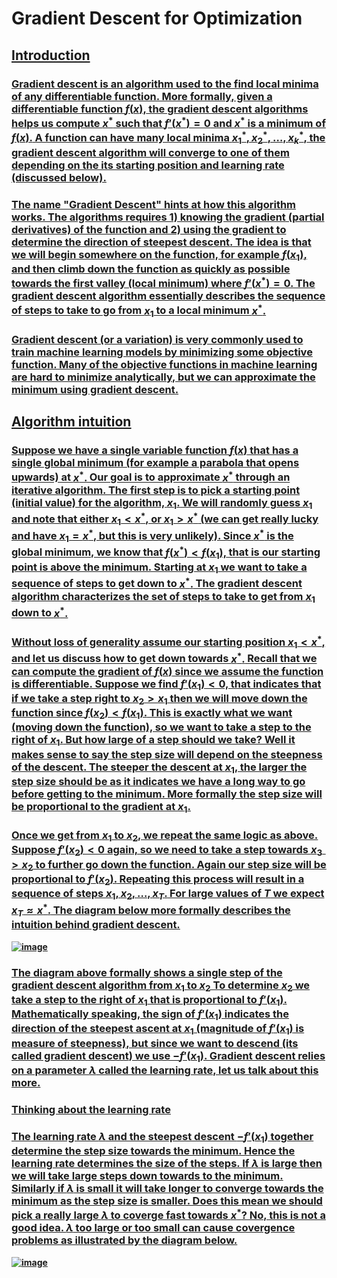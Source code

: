 # <b>Gradient Descent for Optimization </b>
## <b><u>Introduction
### Gradient descent is an algorithm used to the find local minima of any differentiable function. More formally, given a differentiable function $f(x),$ the gradient descent algorithms helps us compute $x^*$ such that $f'(x^*) = 0$ and $x^*$ is a minimum of $f(x).$ A function can have many local minima $x_{1}^{*}, x_{2}^{*}, \ldots, x_{k}^{*},$ the gradient descent algorithm will converge to one of them depending on the its starting position and learning rate (discussed below). 

### The name "Gradient Descent" hints at how this algorithm works. The algorithms requires 1) knowing the $\textbf{gradient}$ (partial derivatives) of the function and 2) using the gradient to determine the direction of steepest $\textbf{descent}.$ The idea is that we will begin somewhere on the function, for example $f(x_{1})$, and then climb down the function as quickly as possible towards the first valley (local minimum) where $f'(x^*) = 0.$ The gradient descent algorithm essentially describes the sequence of steps to take to go from $x_{1}$ to a local minimum $x^*.$

### Gradient descent (or a variation) is very commonly used to train machine learning models by minimizing some objective function. Many of the objective functions in machine learning are hard to minimize analytically, but we can approximate the minimum using gradient descent. <br>

## <b><u>Algorithm intuition </u></b>

### Suppose we have a single variable function $f(x)$ that has a single global minimum (for example a parabola that opens upwards) at $x^*.$ Our goal is to approximate $x^*$ through an iterative algorithm. The first step is to pick a starting point (initial value) for the algorithm, $x_{1}.$ We will randomly guess $x_{1}$ and note that either $x_{1} < x^*$, or $x_{1} > x^*$ (we can get really lucky and have $x_{1} = x^*,$ but this is very unlikely). Since $x^*$ is the global minimum, we know that $f(x^*) < f(x_{1}),$ that is our starting point is above the minimum. Starting at $x_{1}$ we want to take a sequence of steps to get down to $x^*.$ The gradient descent algorithm characterizes the set of steps to take to get from $x_{1}$ down to $x^*.$

### Without loss of generality assume our starting position $x_{1} < x^*,$ and let us discuss how to get down towards $x^*.$ Recall that we can compute the gradient of $f(x)$ since we assume the function is differentiable. Suppose we find $f'(x_{1}) < 0,$ that indicates that if we take a step right to $x_{2} > x_{1}$ then we will move down the function since $f(x_{2}) < f(x_{1}).$ This is exactly what we want (moving down the function), so we want to take a step to the right of $x_{1}.$ But how large of a step should we take? Well it makes sense to say the step size will depend on the steepness of the descent. The steeper the descent at $x_{1}$, the larger the step size should be as it indicates we have a long way to go before getting to the minimum. More formally the step size will be proportional to the gradient at $x_{1}.$

### Once we get from $x_{1}$ to $x_{2}$, we repeat the same logic as above. Suppose $f'(x_2) < 0$ again, so we need to take a step towards $x_{3} > x_{2}$ to further go down the function. Again our step size will be proportional to $f'(x_2).$ Repeating this process will result in a sequence of steps $x_{1}, x_{2}, \ldots, x_{T}.$ For large values of $T$ we expect $x_{T} \approx x^*.$ The diagram below more formally describes the intuition behind gradient descent.<br>

![image](https://github.com/user-attachments/assets/83444749-b527-445e-9f62-306b68825542)

### The diagram above formally shows a single step of the gradient descent algorithm from $x_{1}$ to $x_{2}$ To determine $x_{2}$ we take a step to the right of $x_{1}$ that is proportional to $f'(x_{1}).$ Mathematically speaking, the sign of $f'(x_{1})$ indicates the direction of the steepest ascent at $x_{1}$ (magnitude of $f'(x_{1})$ is measure of steepness), but since we want to descend (its called gradient $\textbf{descent}$) we use $-f'(x_{1}).$ Gradient descent relies on a parameter $\lambda$ called the learning rate, let us talk about this more. <br>

### <b>Thinking about the learning rate </b>

### The learning rate $\lambda$ and the steepest descent $-f'(x_{1})$ together determine the step size towards the minimum. Hence the learning rate determines the size of the steps. If $\lambda$ is large then we will take large steps down towards to the minimum. Similarly if $\lambda$ is small it will take longer to converge towards the minimum as the step size is smaller. Does this mean we should pick a really large $\lambda$ to coverge fast towards $x^*?$ No, this is not a good idea. $\lambda$ too large or too small can cause covergence problems as illustrated by the diagram below.<br>
![image](https://github.com/user-attachments/assets/b7beb0c5-8034-4ebd-8833-ad0911a0b6a3)
